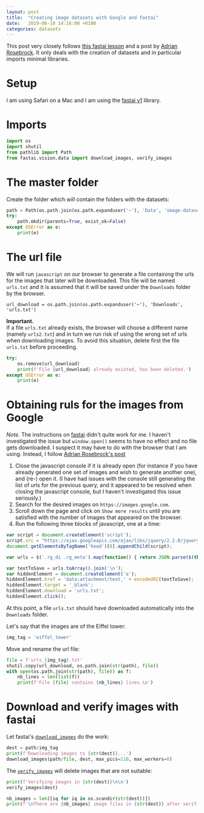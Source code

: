 ```yaml
---
layout: post
title:  "Creating image datasets with Google and fastai"
date:   2019-06-10 14:16:00 +0100
categories: datasets
---
```



This post very closely follows [this fastai
lesson][fastai-lesson2-download] and a post by [Adrian
Rosebrock][adrian-rosebrock-post].  It only deals with the creation of
datasets and in particular imports minimal libraries.  

# Setup
I am using Safari on a Mac and I am using the [fastai v1][fastai-v1-docs] library.  

# Imports
```python
import os
import shutil
from pathlib import Path
from fastai.vision.data import download_images, verify_images
```

# The master folder
Create the folder which will contain the folders with the datasets:
```python
path = Path(os.path.join(os.path.expanduser('~'), 'Data', 'image-datasets'))
try:
    path.mkdir(parents=True, exist_ok=False)
except OSError as e:
    print(e)

```

# The url file
We will run `javascript` on our browser to generate a file containing the urls for the
images that later will be downloaded.  This file will be named
`urls.txt` and it is assumed that it will be saved under the `Downloads` folder
by the browser.
```pyhon
url_download = os.path.join(os.path.expanduser('~'), 'Downloads', 'urls.txt')
```
**Important.**  
If a file `urls.txt` already exists, the browser will choose a
different name (namely `urls2.txt`) and in turn we run risk of using
the wrong set of urls when downloading images.  To avoid this
situation, delete first the file `urls.txt` before proceeding.  
```python
try:
    os.remove(url_download)
    print(f'File {url_download} already existed, has been deleted.')
except OSError as e:
    print(e)
```

# Obtaining ruls for the images from Google
_Note._ The instructions on [fastai][fastai-lesson2-download] didn't
quite work for me.  I haven't investigated the issue but
`window.open()` seems to have no effect and no file gets downloaded.
I suspect it may have to do with the browser that I am using.
Instead, I follow [Adrian Rosebrock's post][adrian-rosebrock-post]

1. Close the javascript console if it is already open (for instance if
you have already generated one set of images and wish to generate
another one), and (re-) open it.  (I have had issues with the console
still generating the list of urls for the previous query, and it
appeared to be resolved when closing the javascript console, but I
haven't investigated this issue seriously.)  
2. Search for the desired images on `https://images.google.com`.  
3. Scroll down the page and click on `Show more results` until you are
   satisfied with the number of images that appeared on the browser.  
4. Run the following three blocks of javascript, one at a time:
```javascript
var script = document.createElement('script');
script.src = "https://ajax.googleapis.com/ajax/libs/jquery/2.2.0/jquery.min.js";
document.getElementsByTagName('head')[0].appendChild(script);
```
```javascript
var urls = $('.rg_di .rg_meta').map(function() { return JSON.parse($(this).text()).ou; });
```
```javascript
var textToSave = urls.toArray().join('\n');
var hiddenElement = document.createElement('a');
hiddenElement.href = 'data:attachment/text,' + encodeURI(textToSave);
hiddenElement.target = '_blank';
hiddenElement.download = 'urls.txt';
hiddenElement.click();
```  

At this point, a file `urls.txt` should have downloaded automatically
into the `Downloads` folder.  

Let's say that the images are of the Eiffel tower:
```python
img_tag = 'eiffel_tower'
```

Move and rename the url file:  

```python
file = f'urls_{img_tag}.txt'
shutil.copy(url_download, os.path.join(str(path), file))
with open(os.path.join(str(path), file)) as f:
    nb_lines = len(list(f))
    print(f'File {file} contains {nb_lines} lines.\n')
```

# Download and verify images with fastai
Let fastai's [`download_images`][fastai-building-your-own-dataset-doc] do the work:  
```python
dest = path/img_tag
print(f'Downloading images to {str(dest)}...')
download_images(path/file, dest, max_pics=110, max_workers=0)
```

The [`verify_images`][fastai-building-your-own-dataset-doc] will delete images that are not suitable:  
```python
print(f'Verifying images in {str(dest)}\n\n')
verify_images(dest)

nb_images = len([iq for iq in os.scandir(str(dest))])
print(f'\nThere are {nb_images} image files in {str(dest)} after verification.')
```

[fastai-lesson2-download]: https://github.com/fastai/course-v3/blob/master/nbs/dl1/lesson2-download.ipynb
[fastai-v1-docs]: https://docs.fast.ai
[adrian-rosebrock-post]: https://www.pyimagesearch.com/2017/12/04/how-to-create-a-deep-learning-dataset-using-google-images
[fastai-building-your-own-dataset-doc]: https://docs.fast.ai/vision.data.html#Building-your-own-dataset
